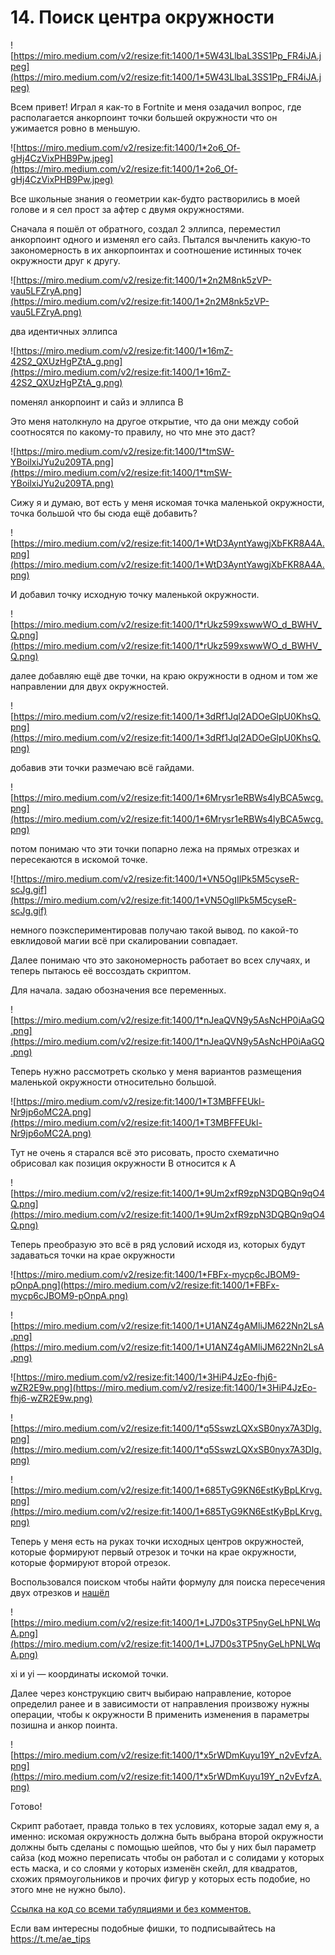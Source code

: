 # 14. Поиск центра окружности

![https://miro.medium.com/v2/resize:fit:1400/1*5W43LlbaL3SS1Pp_FR4iJA.jpeg](https://miro.medium.com/v2/resize:fit:1400/1*5W43LlbaL3SS1Pp_FR4iJA.jpeg)

Всем привет! Играл я как-то в Fortnite и меня озадачил вопрос, где располагается анкорпоинт точки большей окружности что он ужимается ровно в меньшую.

![https://miro.medium.com/v2/resize:fit:1400/1*2o6_Of-gHj4CzVixPHB9Pw.jpeg](https://miro.medium.com/v2/resize:fit:1400/1*2o6_Of-gHj4CzVixPHB9Pw.jpeg)

Все школьные знания о геометрии как-будто растворились в моей голове и я сел прост за афтер с двумя окружностями.

Сначала я пошёл от обратного, создал 2 эллипса, переместил анкорпоинт одного и изменял его сайз. Пытался вычленить какую-то закономерность в их анкорпоинтах и соотношение истинных точек окружности друг к другу.

![https://miro.medium.com/v2/resize:fit:1400/1*2n2M8nk5zVP-vau5LFZryA.png](https://miro.medium.com/v2/resize:fit:1400/1*2n2M8nk5zVP-vau5LFZryA.png)

два идентичных эллипса

![https://miro.medium.com/v2/resize:fit:1400/1*16mZ-42S2_QXUzHgPZtA_g.png](https://miro.medium.com/v2/resize:fit:1400/1*16mZ-42S2_QXUzHgPZtA_g.png)

поменял анкорпоинт и сайз и эллипса B

Это меня натолкнуло на другое открытие, что да они между собой соотносятся по какому-то правилу, но что мне это даст?

![https://miro.medium.com/v2/resize:fit:1400/1*tmSW-YBoilxiJYu2u209TA.png](https://miro.medium.com/v2/resize:fit:1400/1*tmSW-YBoilxiJYu2u209TA.png)

Сижу я и думаю, вот есть у меня искомая точка маленькой окружности, точка большой что бы сюда ещё добавить?

![https://miro.medium.com/v2/resize:fit:1400/1*WtD3AyntYawgjXbFKR8A4A.png](https://miro.medium.com/v2/resize:fit:1400/1*WtD3AyntYawgjXbFKR8A4A.png)

И добавил точку исходную точку маленькой окружности.

![https://miro.medium.com/v2/resize:fit:1400/1*rUkz599xswwWO_d_BWHV_Q.png](https://miro.medium.com/v2/resize:fit:1400/1*rUkz599xswwWO_d_BWHV_Q.png)

далее добавляю ещё две точки, на краю окружности в одном и том же направлении для двух окружностей.

![https://miro.medium.com/v2/resize:fit:1400/1*3dRf1Jql2ADOeGlpU0KhsQ.png](https://miro.medium.com/v2/resize:fit:1400/1*3dRf1Jql2ADOeGlpU0KhsQ.png)

добавив эти точки размечаю всё гайдами.

![https://miro.medium.com/v2/resize:fit:1400/1*6Mrysr1eRBWs4lyBCA5wcg.png](https://miro.medium.com/v2/resize:fit:1400/1*6Mrysr1eRBWs4lyBCA5wcg.png)

потом понимаю что эти точки попарно лежа на прямых отрезках и пересекаются в искомой точке.

![https://miro.medium.com/v2/resize:fit:1400/1*VN5OgIlPk5M5cyseR-scJg.gif](https://miro.medium.com/v2/resize:fit:1400/1*VN5OgIlPk5M5cyseR-scJg.gif)

немного поэкспериментировав получаю такой вывод. по какой-то евклидовой магии всё при скалировании совпадает.

Далее понимаю что это закономерность работает во всех случаях, и теперь пытаюсь её воссоздать скриптом.

Для начала. задаю обозначения все переменных.

![https://miro.medium.com/v2/resize:fit:1400/1*nJeaQVN9y5AsNcHP0iAaGQ.png](https://miro.medium.com/v2/resize:fit:1400/1*nJeaQVN9y5AsNcHP0iAaGQ.png)

Теперь нужно рассмотреть сколько у меня вариантов размещения маленькой окружности относительно большой.

![https://miro.medium.com/v2/resize:fit:1400/1*T3MBFFEUkl-Nr9jp6oMC2A.png](https://miro.medium.com/v2/resize:fit:1400/1*T3MBFFEUkl-Nr9jp6oMC2A.png)

Тут не очень я старался всё это рисовать, просто схематично обрисовал как позиция окружности B относится к A

![https://miro.medium.com/v2/resize:fit:1400/1*9Um2xfR9zpN3DQBQn9qO4Q.png](https://miro.medium.com/v2/resize:fit:1400/1*9Um2xfR9zpN3DQBQn9qO4Q.png)

Теперь преобразую это всё в ряд условий исходя из, которых будут задаваться точки на крае окружности

![https://miro.medium.com/v2/resize:fit:1400/1*FBFx-mycp6cJBOM9-pOnpA.png](https://miro.medium.com/v2/resize:fit:1400/1*FBFx-mycp6cJBOM9-pOnpA.png)

![https://miro.medium.com/v2/resize:fit:1400/1*U1ANZ4gAMliJM622Nn2LsA.png](https://miro.medium.com/v2/resize:fit:1400/1*U1ANZ4gAMliJM622Nn2LsA.png)

![https://miro.medium.com/v2/resize:fit:1400/1*3HiP4JzEo-fhj6-wZR2E9w.png](https://miro.medium.com/v2/resize:fit:1400/1*3HiP4JzEo-fhj6-wZR2E9w.png)

![https://miro.medium.com/v2/resize:fit:1400/1*q5SswzLQXxSB0nyx7A3Dlg.png](https://miro.medium.com/v2/resize:fit:1400/1*q5SswzLQXxSB0nyx7A3Dlg.png)

![https://miro.medium.com/v2/resize:fit:1400/1*685TyG9KN6EstKyBpLKrvg.png](https://miro.medium.com/v2/resize:fit:1400/1*685TyG9KN6EstKyBpLKrvg.png)

Теперь у меня есть на руках точки исходных центров окружностей, которые формируют первый отрезок и точки на крае окружности, которые формируют второй отрезок.

Воспользовался поиском чтобы найти формулу для поиска пересечения двух отрезков и [нашёл](https://ip76.ru/theory-and-practice/cross-lines/)

![https://miro.medium.com/v2/resize:fit:1400/1*LJ7D0s3TP5nyGeLhPNLWqA.png](https://miro.medium.com/v2/resize:fit:1400/1*LJ7D0s3TP5nyGeLhPNLWqA.png)

xi и yi — координаты искомой точки.

Далее через конструкцию свитч выбираю направление, которое определил ранее и в зависимости от направления произвожу нужны операции, чтобы к окружности B применить изменения в параметры позишна и анкор поинта.

![https://miro.medium.com/v2/resize:fit:1400/1*x5rWDmKuyu19Y_n2vEvfzA.png](https://miro.medium.com/v2/resize:fit:1400/1*x5rWDmKuyu19Y_n2vEvfzA.png)

Готово!

Скрипт работает, правда только в тех условиях, которые задал ему я, а именно:
искомая окружность должна быть выбрана второй окружности должны быть сделаны с помощью шейпов, что бы у них был параметр сайза (код можно переписать чтобы он работал и с солидами у которых есть маска, и со слоями у которых изменён скейл, для квадратов, схожих прямоугольников и прочих фигур у которых есть подобие, но этого мне не нужно было).

[Ссылка на код со всеми табуляциями и без комментов.](https://gist.github.com/CodingFucking/26e27bf5996c26ca1889ad1479347e5a)

Если вам интересны подобные фишки, то подписывайтесь на https://t.me/ae_tips
